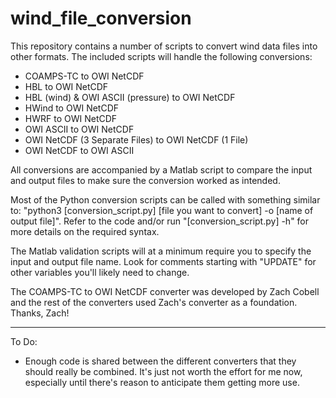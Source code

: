 # wind_file_conversion
This repository contains a number of scripts to convert wind data files into other formats. The included scripts will handle the following conversions:

* COAMPS-TC to OWI NetCDF
* HBL to OWI NetCDF
* HBL (wind) & OWI ASCII (pressure) to OWI NetCDF
* HWind to OWI NetCDF
* HWRF to OWI NetCDF
* OWI ASCII to OWI NetCDF
* OWI NetCDF (3 Separate Files) to OWI NetCDF (1 File)
* OWI NetCDF to OWI ASCII

All conversions are accompanied by a Matlab script to compare the input and output files to make sure the conversion worked as intended.

Most of the Python conversion scripts can be called with something similar to: "python3 [conversion_script.py] [file you want to convert] -o [name of output file]". Refer to the code and/or run "[conversion_script.py] -h" for more details on the required syntax.

The Matlab validation scripts will at a minimum require you to specify the input and output file name. Look for comments starting with "UPDATE" for other variables you'll likely need to change.

The COAMPS-TC to OWI NetCDF converter was developed by Zach Cobell and the rest of the converters used Zach's converter as a foundation. Thanks, Zach!

---

To Do:
* Enough code is shared between the different converters that they should really be combined. It's just not worth the effort for me now, especially until there's reason to anticipate them getting more use.
